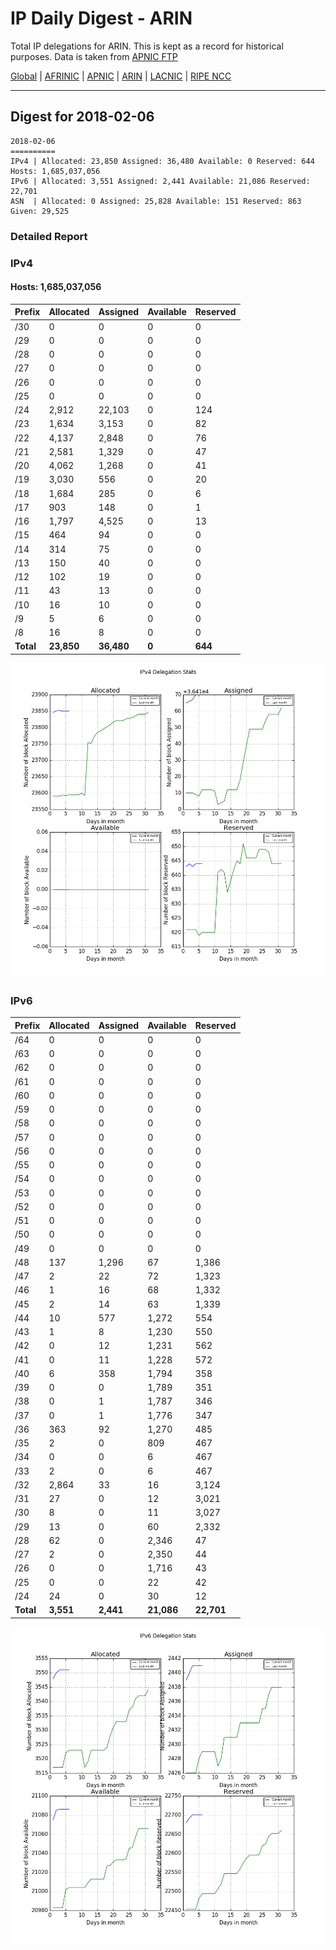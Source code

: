 # IP Daily Digest - ARIN 

Total IP delegations for ARIN. This is kept as a record for historical purposes. Data is taken from [APNIC FTP](https://ftp.apnic.net/)

[Global](https://github.com/csmets/IP-Daily-Digest) | [AFRINIC](https://github.com/csmets/IP-Daily-Digest/tree/master/archives/AFRINIC) | [APNIC](https://github.com/csmets/IP-Daily-Digest/tree/master/archives/APNIC) | [ARIN](https://github.com/csmets/IP-Daily-Digest/tree/master/archives/ARIN) | [LACNIC](https://github.com/csmets/IP-Daily-Digest/tree/master/archives/LACNIC) | [RIPE NCC](https://github.com/csmets/IP-Daily-Digest/tree/master/archives/RIPE_NCC)

---

## Digest for 2018-02-06
```
2018-02-06
==========
IPv4 | Allocated: 23,850 Assigned: 36,480 Available: 0 Reserved: 644 Hosts: 1,685,037,056
IPv6 | Allocated: 3,551 Assigned: 2,441 Available: 21,086 Reserved: 22,701
ASN  | Allocated: 0 Assigned: 25,828 Available: 151 Reserved: 863 Given: 29,525
```

### Detailed Report

### IPv4

#### Hosts: **1,685,037,056**

| Prefix | Allocated | Assigned | Available | Reserved |
| ----- | ----- | ----- | ----- | ----- |
| /30 | 0 | 0 | 0 | 0 |
| /29 | 0 | 0 | 0 | 0 |
| /28 | 0 | 0 | 0 | 0 |
| /27 | 0 | 0 | 0 | 0 |
| /26 | 0 | 0 | 0 | 0 |
| /25 | 0 | 0 | 0 | 0 |
| /24 | 2,912 | 22,103 | 0 | 124 |
| /23 | 1,634 | 3,153 | 0 | 82 |
| /22 | 4,137 | 2,848 | 0 | 76 |
| /21 | 2,581 | 1,329 | 0 | 47 |
| /20 | 4,062 | 1,268 | 0 | 41 |
| /19 | 3,030 | 556 | 0 | 20 |
| /18 | 1,684 | 285 | 0 | 6 |
| /17 | 903 | 148 | 0 | 1 |
| /16 | 1,797 | 4,525 | 0 | 13 |
| /15 | 464 | 94 | 0 | 0 |
| /14 | 314 | 75 | 0 | 0 |
| /13 | 150 | 40 | 0 | 0 |
| /12 | 102 | 19 | 0 | 0 |
| /11 | 43 | 13 | 0 | 0 |
| /10 | 16 | 10 | 0 | 0 |
| /9 | 5 | 6 | 0 | 0 |
| /8 | 16 | 8 | 0 | 0 |
| **Total** | **23,850** | **36,480** | **0** | **644** |

![ipv4-stats](ipv4-figure.png)

### IPv6

| Prefix | Allocated | Assigned | Available | Reserved |
| ----- | ----- | ----- | ----- | ----- |
| /64 | 0 | 0 | 0 | 0 |
| /63 | 0 | 0 | 0 | 0 |
| /62 | 0 | 0 | 0 | 0 |
| /61 | 0 | 0 | 0 | 0 |
| /60 | 0 | 0 | 0 | 0 |
| /59 | 0 | 0 | 0 | 0 |
| /58 | 0 | 0 | 0 | 0 |
| /57 | 0 | 0 | 0 | 0 |
| /56 | 0 | 0 | 0 | 0 |
| /55 | 0 | 0 | 0 | 0 |
| /54 | 0 | 0 | 0 | 0 |
| /53 | 0 | 0 | 0 | 0 |
| /52 | 0 | 0 | 0 | 0 |
| /51 | 0 | 0 | 0 | 0 |
| /50 | 0 | 0 | 0 | 0 |
| /49 | 0 | 0 | 0 | 0 |
| /48 | 137 | 1,296 | 67 | 1,386 |
| /47 | 2 | 22 | 72 | 1,323 |
| /46 | 1 | 16 | 68 | 1,332 |
| /45 | 2 | 14 | 63 | 1,339 |
| /44 | 10 | 577 | 1,272 | 554 |
| /43 | 1 | 8 | 1,230 | 550 |
| /42 | 0 | 12 | 1,231 | 562 |
| /41 | 0 | 11 | 1,228 | 572 |
| /40 | 6 | 358 | 1,794 | 358 |
| /39 | 0 | 0 | 1,789 | 351 |
| /38 | 0 | 1 | 1,787 | 346 |
| /37 | 0 | 1 | 1,776 | 347 |
| /36 | 363 | 92 | 1,270 | 485 |
| /35 | 2 | 0 | 809 | 467 |
| /34 | 0 | 0 | 6 | 467 |
| /33 | 2 | 0 | 6 | 467 |
| /32 | 2,864 | 33 | 16 | 3,124 |
| /31 | 27 | 0 | 12 | 3,021 |
| /30 | 8 | 0 | 11 | 3,027 |
| /29 | 13 | 0 | 60 | 2,332 |
| /28 | 62 | 0 | 2,346 | 47 |
| /27 | 2 | 0 | 2,350 | 44 |
| /26 | 0 | 0 | 1,716 | 43 |
| /25 | 0 | 0 | 22 | 42 |
| /24 | 24 | 0 | 30 | 12 |
| **Total** | **3,551** | **2,441** | **21,086** | **22,701** |

![ipv6-stats](ipv6-figure.png)